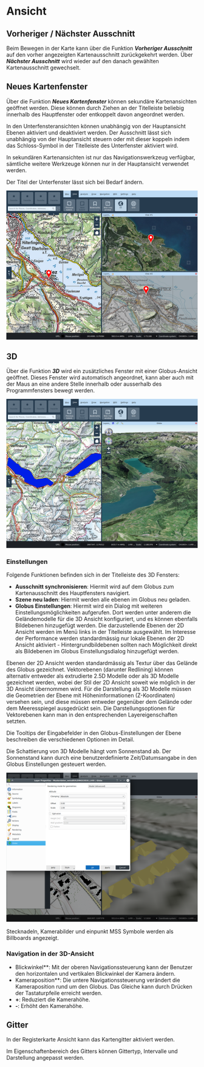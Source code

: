 <!-- WARNING: This file is autogenerated by csv2md.py -->
# Ansicht


## <a name="sec0"></a>Vorheriger / Nächster Ausschnitt

Beim Bewegen in der Karte kann über die Funktion **_Vorheriger Ausschnitt_** auf den vorher angezeigten Kartenausschnitt zurückgekehrt werden. Über **_Nächster Ausschnitt_** wird wieder auf den danach gewählten Kartenausschnitt gewechselt.


## <a name="sec1"></a>Neues Kartenfenster

Über die Funktion **_Neues Kartenfenster_** können sekundäre Kartenansichten geöffnet werden. Diese können durch Ziehen an der Titelleiste beliebig innerhalb des Hauptfenster oder entkoppelt davon angeordnet werden.

In den Unterfensteransichten können unabhängig von der Hauptansicht Ebenen aktiviert und deaktiviert werden. Der Ausschnitt lässt sich unabhängig von der Hauptansicht steuern oder mit dieser koppeln indem das Schloss-Symbol in der Titelleiste des Unterfenster aktiviert wird.

In sekundären Kartenansichten ist nur das Navigationswerkzeug verfügbar, sämtliche weitere Werkzeuge können nur in der Hauptansicht verwendet werden.

Der Titel der Unterfenster lässt sich bei Bedarf ändern.

<img src="../../media/image13.png" />


## <a name="sec2"></a>3D

Über die Funktion **_3D_** wird ein zusätzliches Fenster mit einer Globus-Ansicht geöffnet. Dieses Fenster wird automatisch angeordnet, kann aber auch mit der Maus an eine andere Stelle innerhalb oder ausserhalb des Programmfensters bewegt werden.

<img src="../../media/image14.png" />

### Einstellungen

Folgende Funktionen befinden sich in der Titelleiste des 3D Fensters:

+ **Ausschnitt synchronisieren**: Hiermit wird auf dem Globus zum Kartenausschnitt des Hauptfensters navigiert.
+ **Szene neu laden**: Hiermit werden alle ebenen im Globus neu geladen.
+ **Globus Einstellungen**: Hiermit wird ein Dialog mit weiteren Einstellungsmöglichkeiten aufgerufen. Dort werden unter anderem die Geländemodelle für die 3D Ansicht konfiguriert, und es können ebenfalls Bildebenen hinzugefügt werden. Die darzustellende Ebenen der 2D Ansicht werden im Menü links in der Titelleiste ausgewählt. Im Interesse der Performance werden standardmässig nur lokale Ebenen der 2D Ansicht aktiviert - Hintergrundbildebenen sollten nach Möglichkeit direkt als Bildebenen im Globus Einstellungsdialog hinzugefügt werden.

Ebenen der 2D Ansicht werden standardmässig als Textur über das Gelände des Globus gezeichnet. Vektorebenen (darunter Redlining) können alternativ entweder als extrudierte 2.5D Modelle oder als 3D Modelle gezeichnet werden, wobei der Stil der 2D Ansicht soweit wie möglich in der 3D Ansicht übernommen wird. Für die Darstellung als 3D Modelle müssen die Geometrien der Ebene mit Höheninformationen (Z-Koordinaten) versehen sein, und diese müssen entweder gegenüber dem Gelände oder dem Meeresspiegel ausgedrückt sein. Die Darstellungsoptionen für Vektorebenen kann man in den entsprechenden Layereigenschaften setzten.

Die Tooltips der Eingabefelder in den Globus-Einstellungen der Ebene beschreiben die verschiedenen Optionen im Detail.

Die Schattierung von 3D Modelle hängt vom Sonnenstand ab. Der Sonnenstand kann durch eine benutzerdefinierte Zeit/Datumsangabe in den Globus Einstellungen gesteuert werden.

<img src="../../media/image15.png" />

Stecknadeln, Kamerabilder und einpunkt MSS Symbole werden als Billboards angezeigt.


### Navigation in der 3D-Ansicht

+ Blickwinkel**: Mit der oberen Navigationssteuerung kann der Benutzer den horizontalen und vertikalen Blickwinkel der Kamera ändern.
+ Kameraposition**: Die untere Navigationssteuerung verändert die Kameraposition rund um den Globus. Das Gleiche kann durch Drücken der Tastaturpfeile erreicht werden.
+ **+**: Reduziert die Kamerahöhe.
+ **-**: Erhöht den Kamerahöhe.


## <a name="sec3"></a>Gitter

In der Registerkarte Ansicht kann das Kartengitter aktiviert werden.

Im Eigenschaftenbereich des Gitters können Gittertyp, Intervalle und Darstellung angepasst werden.

